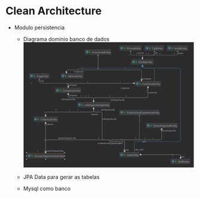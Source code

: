 # Clean Architecture

* Modulo persistencia
    
    * Diagrama dominio banco de dados
  ![img.png](img.png)
  
    * JPA Data para gerar as tabelas
    * Mysql como banco